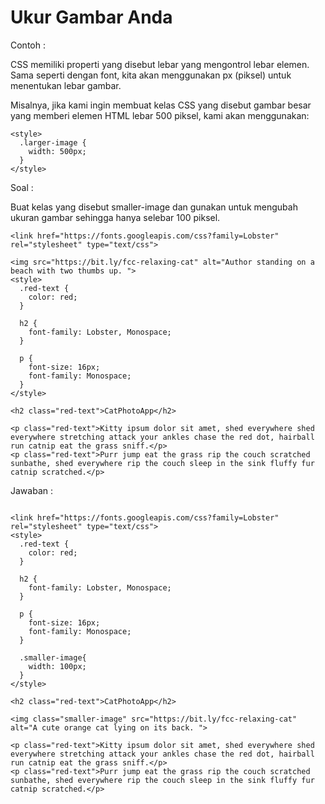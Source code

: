 # Ukur Gambar Anda

Contoh :

CSS memiliki properti yang disebut lebar yang mengontrol lebar elemen. Sama seperti dengan font, kita akan menggunakan px \(piksel\) untuk menentukan lebar gambar.

Misalnya, jika kami ingin membuat kelas CSS yang disebut gambar besar yang memberi elemen HTML lebar 500 piksel, kami akan menggunakan:

```
<style>
  .larger-image {
    width: 500px;
  }
</style>
```

Soal :

Buat kelas yang disebut smaller-image dan gunakan untuk mengubah ukuran gambar sehingga hanya selebar 100 piksel.

```
<link href="https://fonts.googleapis.com/css?family=Lobster" rel="stylesheet" type="text/css">

<img src="https://bit.ly/fcc-relaxing-cat" alt="Author standing on a beach with two thumbs up. ">
<style>
  .red-text {
    color: red;
  }

  h2 {
    font-family: Lobster, Monospace;
  }

  p {
    font-size: 16px;
    font-family: Monospace;
  }
</style>

<h2 class="red-text">CatPhotoApp</h2>

<p class="red-text">Kitty ipsum dolor sit amet, shed everywhere shed everywhere stretching attack your ankles chase the red dot, hairball run catnip eat the grass sniff.</p>
<p class="red-text">Purr jump eat the grass rip the couch scratched sunbathe, shed everywhere rip the couch sleep in the sink fluffy fur catnip scratched.</p>
```

Jawaban :

```

<link href="https://fonts.googleapis.com/css?family=Lobster" rel="stylesheet" type="text/css">
<style>
  .red-text {
    color: red;
  }

  h2 {
    font-family: Lobster, Monospace;
  }

  p {
    font-size: 16px;
    font-family: Monospace;
  }
  
  .smaller-image{
    width: 100px;
  }
</style>

<h2 class="red-text">CatPhotoApp</h2>

<img class="smaller-image" src="https://bit.ly/fcc-relaxing-cat" alt="A cute orange cat lying on its back. ">

<p class="red-text">Kitty ipsum dolor sit amet, shed everywhere shed everywhere stretching attack your ankles chase the red dot, hairball run catnip eat the grass sniff.</p>
<p class="red-text">Purr jump eat the grass rip the couch scratched sunbathe, shed everywhere rip the couch sleep in the sink fluffy fur catnip scratched.</p>

```



